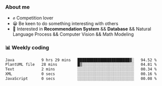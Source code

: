 ### About me

- ✊ Competition lover
- 😀 Be keen to do something interesting with others
- 🎈 Interested in **Recommendation System** && **Database** && Natural Language Process && Computer Vision && Math Modeling


### 📊 Weekly coding
<!--START_SECTION:waka-->

```txt
Java            9 hrs 29 mins   ███████████████████████▓░   94.52 %
PlantUML file   28 mins         █▒░░░░░░░░░░░░░░░░░░░░░░░   04.81 %
Text            2 mins          ░░░░░░░░░░░░░░░░░░░░░░░░░   00.34 %
XML             0 secs          ░░░░░░░░░░░░░░░░░░░░░░░░░   00.16 %
JavaScript      0 secs          ░░░░░░░░░░░░░░░░░░░░░░░░░   00.08 %
```

<!--END_SECTION:waka-->
